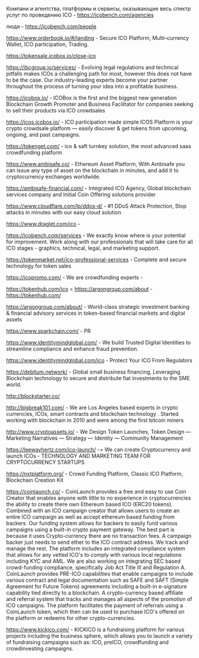 
Компани и агентства, платформы и сервисы, оказывающие весь спектр услуг по проведению ICO - https://icobench.com/agencies

люди - https://icobench.com/people

https://www.orderbook.io/#/landing - Secure ICO Platform, Multi–currency Wallet, ICO participation, Trading.

https://tokensale.icobox.io/close-ico

https://ibcgroup.io/services/ - Evolving legal regulations and technical pitfalls makes ICOs a challenging path for most, however this does not have to be the case. Our industry-leading experts become your partner throughout the process of turning your idea into a profitable business.

https://icobox.io/ - ICOBox is the first and the biggest new generation Blockchain Growth
Promoter and Business Facilitator for companies seeking to sell their
products via ICO crowdsales 

https://icos.icobox.io/ - ICO participation made simple ICOS Platform is your crypto crowdsale platform — easily discover & get tokens from upcoming, ongoing, and past campaigns.

https://tokenget.com/ - ico & saft turnkey solution, the most advanced saas crowdfunding platform

https://www.ambisafe.co/ - Ethereum Asset Platform, With Ambisafe you can issue any type of asset on the blockchain in minutes, and add it to cryptocurrency exchanges worldwide.

https://ambisafe-financial.com/ - Integrated ICO Agency, Global blockchain services company and Initial Coin Offering solutions provider

https://www.cloudflare.com/lp/ddos-d/ -  #1 DDoS Attack Protection, Stop attacks in minutes with our easy cloud solution

https://www.draglet.com/ico - 

https://icobench.com/services - We exactly know where is your potential for improvement. Work along with our professionals that will take care for all ICO stages - graphics, technical, legal, and marketing support.

https://tokenmarket.net/ico-professional-services - Complete and secure technology for token sales

https://icopromo.com/ - We are crowdfunding experts - 

https://tokenhub.com/ico = https://argongroup.com/about - https://tokenhub.com/

https://argongroup.com/about/ - World-class strategic investment banking & financial advisory services in token-based financial markets and digital assets

https://www.sparkchain.com/ - PR

https://www.identitymindglobal.com/ - We build Trusted Digital Identities to streamline compliance and enhance fraud prevention. 

https://www.identitymindglobal.com/ico - Protect Your ICO From Regulators

https://debitum.network/ - Global small business financing, Leveraging Blockchain technology to secure and distribute fiat investments to the SME world.

http://blockstarter.co/

http://bigbreak101.com/ -  We are Los Angeles based experts in crypto currencies, ICOs, smart contracts and blockchain technology . Started working with blockchain in 2010 and were among the first bitcoin miners

http://www.cryptoassets.io/ - We Design Token Launches, Token Design — Marketing Narratives — Strategy — Identity — Community Management

https://leewayhertz.com/ico-launch/ -= We can create Cryptocurrency and launch ICOs - TECHNOLOGY AND MARKETING TEAM FOR CRYPTOCURRENCY STARTUPS

https://nxtplatform.org/ - Crowd Funding Platform, Classic ICO Platform, Blockchain Creation Kit

https://coinlaunch.co/ - CoinLaunch provides a free and easy to use Coin Creator that enables anyone with little to no experience in cryptocurrencies the ability to create there own Ethereum based ICO (ERC20 tokens). Combined with an ICO campaign creator that allows users to create an entire ICO campaign as well as accept ethereum based funding from backers. Our funding system allows for backers to easily fund various campaigns using a built-in crypto payment gateway. The best part is because it uses Crypto-currency there are no transaction fees. A campaign backer just needs to send ether to the ICO contract address. We track and manage the rest. The platform includes an integrated compliance system that allows for any vetted ICO's to comply with various local regulations including KYC and AML. We are also working on integrating SEC based crowd-funding compliance, specifically Job Act Title III and Regulation A. CoinLaunch provides PRE-ICO capabilities that enable campaigns to include various contract and legal documentation such as SAFE and SAFT (Simple Agreement for Future Tokens) agreements including a built-in e-signature capability tied directly to a blockchain. A crypto-currency based affiliate and referral system that tracks and manages all aspects of the promotion of ICO campaigns. The platform facilitates the payment of referrals using a CoinLaunch token, which then can be used to purchase ICO's offered on the platform or redeems for other crypto-currencies.

https://www.kickico.com/ - KICKICO is a fundraising platform for various projects including the business sphere, which allows you to launch a variety of fundraising campaigns such as: ICO, preICO, crowdfunding and crowdinvesting campaigns. 







